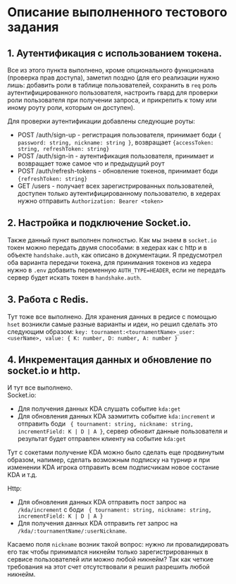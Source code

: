 # Описание выполненного тестового задания

## 1. Аутентификация с использованием токена.

Все из этого пункта выполнено, кроме опционального функционала (проверка прав доступа), заметил поздно (для его реализации нужно лишь: добавить роли в таблице пользователей, сохранить в `req` роль аутентифицированного пользователя, настроить гвард для проверки роли пользователя при получении запроса, и прикрепить к тому или иному роуту роли, которым он доступен).

Для проверки аутентификации добавлены следующие роуты:

- POST /auth/sign-up - регистрация пользователя, принимает боди
  `{ password: string, nickname: string }`, возвращает `{accessToken: string, refreshToken: string}`
- POST /auth/sign-in - аутентификация пользователя, принимает и возвращает тоже самое что и предыдущий роут
- POST /auth/refresh-tokens - обновление токенов, принимает боди `{refreshToken: string}`
- GET /users - получает всех зарегистрированных пользователей, доступен только аутентифицированному пользователю, в хедерах нужно отправить `Authorization: Bearer <token>`

## 2. Настройка и подключение Socket.io.

Также данный пункт выполнен полностью. Как мы знаем в `socket.io` токен можно передать двумя способами: в хедерах как с http и в объекте `handshake.auth`, как описано в документации. Я предусмотрел оба варианта передачи токена, для принимания токенов из хедера нужно в `.env` добавить переменную `AUTH_TYPE=HEADER`, если не передать сервер будет искать токен в `handshake.auth`.

## 3. Работа с Redis.

Тут тоже все выполнено. Для хранения данных в редисе с помощью `hset` возникли самые разные варианты и идеи, но решил сделать это следующим образом: `key: tournament:<tournamentName>_user:<userName>, value: { K: number, D: number, A: number }`

## 4. Инкрементация данных и обновление по socket.io и http.

И тут все выполнено.  
Socket.io:

- Для получения данных KDA слушать событие `kda:get`
- Для обновления данных KDA заэмитить событие `kda:increment` и отправить боди ` { tournament: string, nickname: string, incrementField: K | D | A }`, сервер обновит данные пользователя и результат будет отправлен клиенту на событие `kda:get`

Тут с сокетами получение KDA можно было сделать еще продвинутым образом, напимер, сделать возможным подписку на турнир и при изменении KDA игрока отправить всем подписчикам новое состание KDA и т.д.

Http:

- Для обновления данных KDA отправить пост запрос на `/kda/increment` с боди ` { tournament: string, nickname: string, incrementField: K | D | A }`
- Для получения данных KDA отправить гет запрос на `/kda/:tournamentName/:userNickname`.

Касаемо поля `nickname` возник такой вопрос: нужно ли провалидировать его так чтобы принимался никнейм только зарегистрированных в сервисе пользователей или можно любой никнейм? Так как четкие требования на этот счет отсутствовали я решил разрешить любой никнейм.
